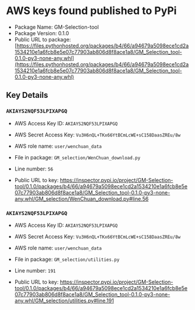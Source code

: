 # AWS keys found published to PyPi

* Package Name: GM-Selection-tool
* Package Version: 0.1.0
* Public URL to package: [https://files.pythonhosted.org/packages/b4/66/a94679a5098ece1cd2a1534210e1a6fcb8e5e07c77903ab806d8f8ace1a8/GM_Selection_tool-0.1.0-py3-none-any.whl](https://files.pythonhosted.org/packages/b4/66/a94679a5098ece1cd2a1534210e1a6fcb8e5e07c77903ab806d8f8ace1a8/GM_Selection_tool-0.1.0-py3-none-any.whl)

## Key Details

### `AKIAYS2NQF53LPIXAPGQ`

* AWS Access Key ID: `AKIAYS2NQF53LPIXAPGQ`
* AWS Secret Access Key: `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` 
* AWS role name: `user/wenchuan_data`
* File in package: `GM_selection/WenChuan_download.py`
* Line number: `56`

* Public URL to key: https://inspector.pypi.io/project/GM-Selection-tool/0.1.0/packages/b4/66/a94679a5098ece1cd2a1534210e1a6fcb8e5e07c77903ab806d8f8ace1a8/GM_Selection_tool-0.1.0-py3-none-any.whl/GM_selection/WenChuan_download.py#line.56



### `AKIAYS2NQF53LPIXAPGQ`

* AWS Access Key ID: `AKIAYS2NQF53LPIXAPGQ`
* AWS Secret Access Key: `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` 
* AWS role name: `user/wenchuan_data`
* File in package: `GM_selection/utilities.py`
* Line number: `191`

* Public URL to key: https://inspector.pypi.io/project/GM-Selection-tool/0.1.0/packages/b4/66/a94679a5098ece1cd2a1534210e1a6fcb8e5e07c77903ab806d8f8ace1a8/GM_Selection_tool-0.1.0-py3-none-any.whl/GM_selection/utilities.py#line.191


